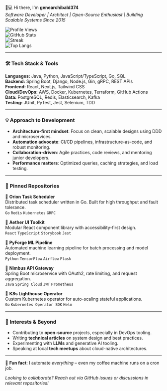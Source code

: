 👨💻 Hi there, I'm **genearchibald374**  
*Software Developer | Architect | Open-Source Enthusiast | Building Scalable Systems Since 2015*  

![Profile Views](https://komarev.com/ghpvc/?username=genearchibald374&style=flat-square)  
![GitHub Stats](https://github-readme-stats.vercel.app/api?username=genearchibald374&show_icons=true&theme=dark)  
![Streak](https://git.io/streak-stats?user=genearchibald374)  
![Top Langs](https://github-readme-stats.vercel.app/api/top-langs/?username=genearchibald374&layout=compact&theme=dark)  

---

### 🛠️ Tech Stack & Tools  
**Languages:** Java, Python, JavaScript/TypeScript, Go, SQL  
**Backend:** Spring Boot, Django, Node.js, Gin, gRPC, REST APIs  
**Frontend:** React, Next.js, Tailwind CSS  
**Cloud/DevOps:** AWS, Docker, Kubernetes, Terraform, GitHub Actions  
**Data:** PostgreSQL, Redis, Elasticsearch, Kafka  
**Testing:** JUnit, PyTest, Jest, Selenium, TDD  

---

### 💡 Approach to Development  
- **Architecture-first mindset**: Focus on clean, scalable designs using DDD and microservices.  
- **Automation advocate**: CI/CD pipelines, infrastructure-as-code, and robust monitoring.  
- **Collaboration-driven**: Agile practices, code reviews, and mentoring junior developers.  
- **Performance matters**: Optimized queries, caching strategies, and load testing.  

---

### 🎯 Pinned Repositories  
🔗 **Orion Task Scheduler**  
Distributed task scheduler written in Go. Built for high throughput and fault tolerance.  
`Go` `Redis` `Kubernetes` `GRPC`  

🔗 **Aether UI Toolkit**  
Modular React component library with accessibility-first design.  
`React` `TypeScript` `Storybook` `Jest`  

🔗 **PyForge ML Pipeline**  
Automated machine learning pipeline for batch processing and model deployment.  
`Python` `TensorFlow` `Airflow` `Flask`  

🔗 **Nimbus API Gateway**  
Spring Boot microservice with OAuth2, rate limiting, and request aggregation.  
`Java` `Spring Cloud` `JWT` `Prometheus`  

🔗 **K8s Lighthouse Operator**  
Custom Kubernetes operator for auto-scaling stateful applications.  
`Go` `Kubernetes Operator SDK` `Helm`  

---

### 🌱 Interests & Beyond  
- Contributing to **open-source** projects, especially in DevOps tooling.  
- Writing **technical articles** on system design and best practices.  
- Experimenting with **LLMs** and generative AI tooling.  
- Speaking at local **tech meetups** about cloud-native architectures.  

---

🚀 **Fun fact**: I automate *everything* – even my coffee machine runs on a cron job.  

*Looking to collaborate? Reach out via GitHub issues or discussions in relevant repositories!*
